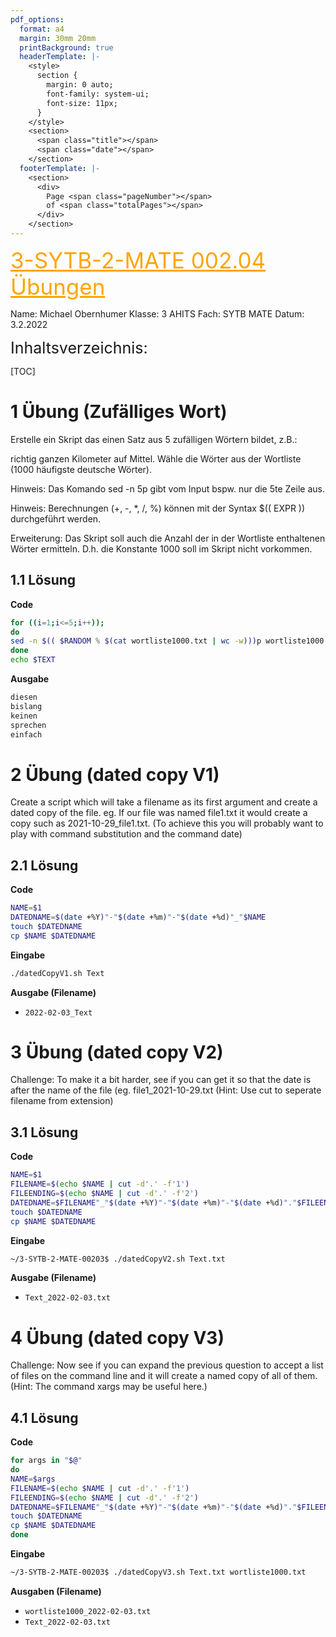 ```yaml
---
pdf_options:
  format: a4
  margin: 30mm 20mm
  printBackground: true
  headerTemplate: |-
    <style>
      section {
        margin: 0 auto;
        font-family: system-ui;
        font-size: 11px;
      }
    </style>
    <section>
      <span class="title"></span>
      <span class="date"></span>
    </section>
  footerTemplate: |-
    <section>
      <div>
        Page <span class="pageNumber"></span>
        of <span class="totalPages"></span>
      </div>
    </section>
---
```



<span style="color:orange ;font-size:35px"><u>3-SYTB-2-MATE 002.04 Übungen</u></span>

Name: Michael Obernhumer 
Klasse: 3 AHITS 
Fach: SYTB MATE 
Datum: 3.2.2022

<span style="font-size:25px">Inhaltsverzeichnis:</span>

[TOC]

# 1 Übung (Zufälliges Wort)
Erstelle ein Skript das einen Satz aus 5 zufälligen Wörtern bildet, z.B.:

richtig ganzen Kilometer auf Mittel.
Wähle die Wörter aus der Wortliste (1000 häufigste deutsche Wörter).

Hinweis: Das Komando sed -n 5p gibt vom Input bspw. nur die 5te Zeile aus.

Hinweis: Berechnungen (+, -, *, /, %) können mit der Syntax $(( EXPR )) durchgeführt werden.

Erweiterung: Das Skript soll auch die Anzahl der in der Wortliste enthaltenen Wörter ermitteln. D.h. die Konstante 1000 soll im Skript nicht vorkommen.


## 1.1 Lösung
**Code**
```sh
for ((i=1;i<=5;i++)); 
do 
sed -n $(( $RANDOM % $(cat wortliste1000.txt | wc -w)))p wortliste1000.txt;
done
echo $TEXT
```

**Ausgabe**
```sh
diesen
bislang
keinen
sprechen
einfach
```



# 2 Übung (dated copy V1)
Create a script which will take a filename as its first argument and create a dated copy of the file. eg. If our file was named file1.txt it would create a copy such as 2021-10-29_file1.txt. (To achieve this you will probably want to play with command substitution and the command date)

## 2.1 Lösung
**Code**
```sh
NAME=$1
DATEDNAME=$(date +%Y)"-"$(date +%m)"-"$(date +%d)"_"$NAME
touch $DATEDNAME
cp $NAME $DATEDNAME
```
**Eingabe**
```sh
./datedCopyV1.sh Text
```

**Ausgabe (Filename)**
- `2022-02-03_Text`

# 3 Übung (dated copy V2)
Challenge: To make it a bit harder, see if you can get it so that the date is after the name of the file (eg. file1_2021-10-29.txt (Hint: Use cut to seperate filename from extension)

## 3.1 Lösung
**Code**
```sh
NAME=$1
FILENAME=$(echo $NAME | cut -d'.' -f'1')
FILEENDING=$(echo $NAME | cut -d'.' -f'2')
DATEDNAME=$FILENAME"_"$(date +%Y)"-"$(date +%m)"-"$(date +%d)"."$FILEENDING
touch $DATEDNAME
cp $NAME $DATEDNAME
```

**Eingabe**
```sh
~/3-SYTB-2-MATE-00203$ ./datedCopyV2.sh Text.txt
```

**Ausgabe (Filename)**
- `Text_2022-02-03.txt`

# 4 Übung (dated copy V3)
Challenge: Now see if you can expand the previous question to accept a list of files on the command line and it will create a named copy of all of them. (Hint: The command xargs may be useful here.)

## 4.1 Lösung 
**Code**
```sh
for args in "$@"
do
NAME=$args
FILENAME=$(echo $NAME | cut -d'.' -f'1')
FILEENDING=$(echo $NAME | cut -d'.' -f'2')
DATEDNAME=$FILENAME"_"$(date +%Y)"-"$(date +%m)"-"$(date +%d)"."$FILEENDING
touch $DATEDNAME
cp $NAME $DATEDNAME
done
```

**Eingabe**
```sh
~/3-SYTB-2-MATE-00203$ ./datedCopyV3.sh Text.txt wortliste1000.txt 
```

**Ausgaben (Filename)**
- `wortliste1000_2022-02-03.txt`
- `Text_2022-02-03.txt`
